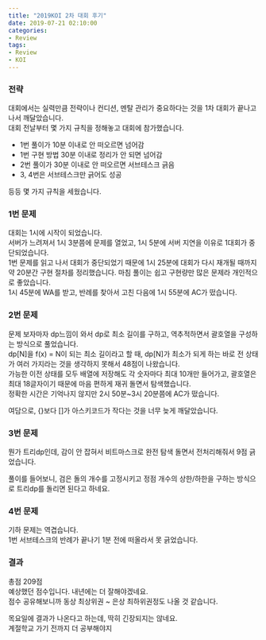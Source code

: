 ```yaml
---
title: "2019KOI 2차 대회 후기"
date: 2019-07-21 02:10:00
categories:
- Review
tags:
- Review
- KOI
---
```


### 전략
대회에서는 실력만큼 전략이나 컨디션, 멘탈 관리가 중요하다는 것을 1차 대회가 끝나고 나서 깨달았습니다.<br>
대회 전날부터 몇 가지 규칙을 정해놓고 대회에 참가했습니다.

* 1번 풀이가 10분 이내로 안 떠오르면 넘어감
* 1번 구현 방법 30분 이내로 정리가 안 되면 넘어감
* 2번 풀이가 30분 이내로 안 떠오르면 서브테스크 긁음
* 3, 4번은 서브테스크만 긁어도 성공

등등 몇 가지 규칙을 세웠습니다.

### 1번 문제
대회는 1시에 시작이 되었습니다.<br>
서버가 느려져서 1시 3분쯤에 문제를 열었고, 1시 5분에 서버 지연을 이유로 1대회가 중단되었습니다.<br>
1번 문제를 읽고 나서 대회가 중단되었기 때문에 1시 25분에 대회가 다시 재개될 때까지 약 20분간 구현 절차를 정리했습니다. 마침 풀이는 쉽고 구현량만 많은 문제라 개인적으로 좋았습니다.<br>
1시 45분에 WA를 받고, 반례를 찾아서 고친 다음에 1시 55분에 AC가 떴습니다.

### 2번 문제
문제 보자마자 dp느낌이 와서 dp로 최소 길이를 구하고, 역추적하면서 괄호열을 구성하는 방식으로 풀었습니다.<br>
dp[N]을 f(x) = N이 되는 최소 길이라고 할 때, dp[N]가 최소가 되게 하는 바로 전 상태가 여러 가지라는 것을 생각하지 못해서 48점이 나왔습니다.<Br>
가능한 이전 상태를 모두 배열에 저장해도 각 숫자마다 최대 10개만 들어가고, 괄호열은 최대 18글자이기 때문에 마음 편하게 재귀 돌면서 탐색했습니다.<br>
정확한 시간은 기억나지 않지만  2시 50분~3시 20분쯤에 AC가 떴습니다.

여담으로, {}보다 []가 아스키코드가 작다는 것을 너무 늦게 깨달았습니다.

### 3번 문제
뭔가 트리dp인데, 감이 안 잡혀서 비트마스크로 완전 탐색 돌면서 전처리해줘서 9점 긁었습니다.

풀이를 들어보니, 검은 돌의 개수를 고정시키고 정점 개수의 상한/하한을 구하는 방식으로 트리dp를 돌리면 된다고 하네요.

### 4번 문제
기하 문제는 역겹습니다.<br>
1번 서브테스크의 반례가 끝나기 1분 전에 떠올라서 못 긁었습니다.

### 결과
총점 209점<br>
예상했던 점수입니다. 내년에는 더 잘해야겠네요.<br>
점수 공유해보니까 동상 최상위권 ~ 은상 최하위권정도 나올 것 같습니다.

목요일에 결과가 나온다고 하는데, 딱히 긴장되지는 않네요.<br>
계절학교 가기 전까지 더 공부해야지
